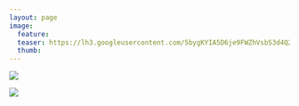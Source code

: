 ```yaml
---
layout: page
image:
  feature:
  teaser: https://lh3.googleusercontent.com/5bygKYIA5D6je9FWZhVsbS3d4Q2Sg8wSWymlGyZA6jQ=w245
  thumb:
---
```


![](https://lh3.googleusercontent.com/AE_-fFeGRVwjOzCWu3L9YSalNTfzmfcePYdFW4ztQ-U=w800)

![](https://lh3.googleusercontent.com/rUqlRXlSzUPih0DgWqGmCcq287sB42u1yeqn2uG2JAo=w800)
